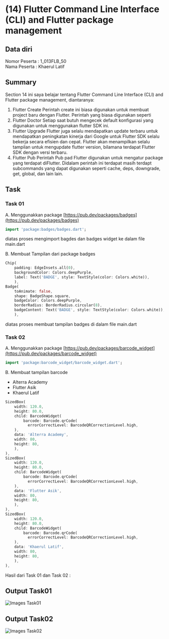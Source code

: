 # (14) Flutter Command Line Interface (CLI) and Flutter package management
## Data diri 
Nomor Peserta : 1_013FLB_50  <br />
Nama Peserta : Khaerul Latif

## Summary 
Section 14 ini saya belajar tentang Flutter Command Line Interface (CLI) and Flutter package management, diantaranya:
1. Flutter Create
Perintah create ini biasa digunakan untuk membuat project baru dengan Flutter. Perintah yang biasa digunakan seperti <br />
2. Flutter Doctor
Setiap saat butuh mengecek default konfigurasi yang digunakan untuk menggunakan flutter SDK ini. <br />
3. Flutter Upgrade
Flutter juga selalu mendapatkan update terbaru untuk mendapatkan peningkatan kinerja dari Google untuk Flutter SDK selalu bekerja secara efisien dan cepat. Flutter akan menampilkan selalu tampilan untuk mengupdate flutter version, bilamana terdapat Flutter SDK dengan versi terbaru. <br />
4. Flutter Pub
Perintah Pub pad Flutter digunakan untuk mengatur package yang terdapat diFlutter. Didalam perintah ini terdapat masih terdapt subcommands yang dapat digunakan seperti cache, deps, downgrade, get, global, dan lain lain. <br />

## Task
### Task 01
A. Menggunakkan package [https://pub.dev/packages/badges](https://pub.dev/packages/badges)
```dart
import 'package:badges/badges.dart';
```
diatas proses mengimport bagdes dan badges widget ke dalam file main.dart


B. Membuat Tampilan dari package badges
```dart
Chip(
	padding: EdgeInsets.all(0),
	backgroundColor: Colors.deepPurple,
	label: Text('BADGE', style: TextStyle(color: Colors.white)),
	),
Badge(
	toAnimate: false,
	shape: BadgeShape.square,
	badgeColor: Colors.deepPurple,
	borderRadius: BorderRadius.circular(8),
	badgeContent: Text('BADGE', style: TextStyle(color: Colors.white)),
	),
```
diatas proses membuat tampilan badges di dalam file main.dart

### Task 02
A. Menggunakkan package [https://pub.dev/packages/barcode_widget](https://pub.dev/packages/barcode_widget)
```dart
import 'package:barcode_widget/barcode_widget.dart';
```
B. Membuat tampilan barcode
- Alterra Academy
- Flutter Asik
- Khaerul Latif
```dart
SizedBox(
    width: 120.0,
    height: 80.0,
    child: BarcodeWidget(
        barcode: Barcode.qrCode(
          errorCorrectLevel: BarcodeQRCorrectionLevel.high,
    ),
    data: 'Alterra Academy',
    width: 80,
    height: 80,
    ),
),
SizedBox(
    width: 120.0,
    height: 80.0,
    child: BarcodeWidget(
        barcode: Barcode.qrCode(
          errorCorrectLevel: BarcodeQRCorrectionLevel.high,
    ),
    data: 'Flutter Asik',
    width: 80,
    height: 80,
    ),
),
SizedBox(
    width: 120.0,
    height: 80.0,
    child: BarcodeWidget(
        barcode: Barcode.qrCode(
          errorCorrectLevel: BarcodeQRCorrectionLevel.high,
    ),
    data: 'Khaerul Latif',
    width: 80,
    height: 80,
    ),
),
```
Hasil dari Task 01 dan Task 02 : 
## Output Task01
![Images Task01](/14_Flutter%20Command%20Line%20Interface%20(CLI)%20and%20Flutter%20package%20management/screenshoot/task01.png)

## Output Task02
![Images Task02](/14_Flutter%20Command%20Line%20Interface%20(CLI)%20and%20Flutter%20package%20management/screenshoot/task02.png)